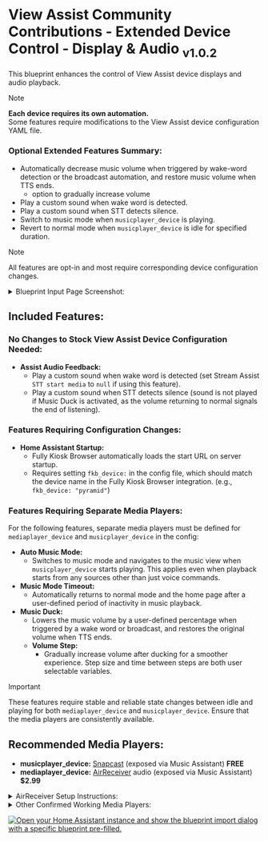 # View Assist Community Contributions - Extended Device Control - Display & Audio <sub>v1.0.2</sub>

This blueprint enhances the control of View Assist device displays and audio playback. 

> [!note]    
> **Each device requires its own automation.**        
> Some features require modifications to the View Assist device configuration YAML file. 

### Optional Extended Features Summary:
- Automatically decrease music volume when triggered by wake-word detection or the broadcast automation, and restore
    music volume when TTS ends.
  - option to gradually increase volume
- Play a custom sound when wake word is detected.
- Play a custom sound when STT detects silence.
- Switch to music mode when `musicplayer_device` is playing.
- Revert to normal mode when `musicplayer_device` is idle for specified duration.

> [!note]
> All features are opt-in and most require corresponding device configuration changes.
<details>
<summary>Blueprint Input Page Screenshot:</summary>
    
![VACC-EDC-1](https://github.com/user-attachments/assets/f0461fe4-73fe-4ef9-9c07-1859dd171ea1)

</details>

## Included Features: 

### No Changes to Stock View Assist Device Configuration Needed:
- **Assist Audio Feedback:**
    - Play a custom sound when wake word is detected (set Stream Assist `STT start media` to `null` if using this feature).
    - Play a custom sound when STT detects silence (sound is not played if Music Duck is activated, as the volume returning to normal signals the end of listening).

### Features Requiring Configuration Changes:
- **Home Assistant Startup:**
    - Fully Kiosk Browser automatically loads the start URL on server startup.  
    - Requires setting `fkb_device:` in the config file, which should match the device name in the Fully Kiosk Browser integration.      (e.g., `fkb_device: "pyramid"`)

### Features Requiring Separate Media Players:
For the following features, separate media players must be defined for `mediaplayer_device` and `musicplayer_device` in the config:
- **Auto Music Mode:**
    - Switches to music mode and navigates to the music view when `musicplayer_device` starts playing. This applies even when playback starts from any sources other than just voice commands.
- **Music Mode Timeout:**
    - Automatically returns to normal mode and the home page after a user-defined period of inactivity in music playback.
- **Music Duck:**
    - Lowers the music volume by a user-defined percentage when triggered by a wake word or broadcast, and restores the original volume when TTS ends.
    - **Volume Step:**
        - Gradually increase volume after ducking for a smoother experience. Step size and time between steps are both user selectable variables.
> [!IMPORTANT]  
> These features require stable and reliable state changes between idle and playing for both `mediaplayer_device` and `musicplayer_device`. Ensure that the media players are consistently available.

## Recommended Media Players:
* **musicplayer_device:** [Snapcast](https://play.google.com/store/apps/details?id=de.badaix.snapcast&hl=en_US) (exposed via Music Assistant) **FREE**
* **mediaplayer_device:** [AirReceiver](https://play.google.com/store/apps/details?id=com.softmedia.receiver&hl=en_US) audio (exposed via Music Assistant) **$2.99**
<details>

<summary>AirReceiver Setup Instructions:</summary>

1) In AirReceiver settings, make sure both Airplay <sub>IOS Media Receiver</sub> and AirTunes Audio <sub>AirPort Express Speaker</sub> are selected. The media_player entity we want to use is only made when both of these are checked.        
(You do not need the other options selected for this but they will not harm anything if you choose to. I do, however, recommend unchecking them as they will create even more media player entities. One even creates a media server.)

2) Scroll down to "Advanced Settings" and set "AirTunes Audio Latency (ms)" to 0.

3) Check AirTunes UI [✓]

The media player entity we want to use will be created by the Music Assistant integration and will be called `media_player.lenovostarview_(last 3 digits of device ip)_audio`          
e.g. `media_player.lenovostarview_180_audio`         
This player operates independently of the device's system volume, similar to Snapcast.

</details>

<details>

<summary>Other Confirmed Working Media Players:</summary>

* [Fully Kiosk Browser](https://play.google.com/store/apps/details?id=de.ozerov.fully&hl=en_US) media player (exposed via Music Assistant) 
    > [!WARNING]
    > Only use the media player exposed by Music Assistant; others may become unavailable or fail to trigger actions.
  - There may be a delay between state changes and actual audio playback (1-2 seconds for both start and end of playback).


</details>

[![Open your Home Assistant instance and show the blueprint import dialog with a specific blueprint pre-filled.](https://my.home-assistant.io/badges/blueprint_import.svg)](https://my.home-assistant.io/redirect/blueprint_import/?blueprint_url=https://gist.github.com/Flight-Lab/6ddb640f756791d59b6fd9be93375eee)

<!-- 
notes for future edits:
The general concept is to work like an audio mixer. Each channel is individually controllable and can be played at the same time as any of the other channels. This enables you to do something wild like playing music while an alarm rings and assist tells you what the alarm is for, or something more controlled like having your music lower in volume as the alarm increases in volume.  
This also lets you set permanant default levels to each channel or mute certain functions while keeping others enabled.
-->

<!--

ADB instructions

Display Brightness control using ADB

Bring Wall Panel features up to parity with FKB

soundplayer_device

-->
